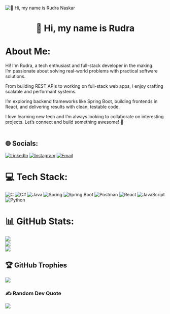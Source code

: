 ![👋 Hi, my name is Rudra Naskar](https://images-wixmp-ed30a86b8c4ca887773594c2.wixmp.com/f/c83c004e-1370-4756-88e5-4071de797088/dgdq8br-09cc7ad6-a021-47a5-b0e0-917b12b0f7a7.gif?token=eyJ0eXAiOiJKV1QiLCJhbGciOiJIUzI1NiJ9.eyJzdWIiOiJ1cm46YXBwOjdlMGQxODg5ODIyNjQzNzNhNWYwZDQxNWVhMGQyNmUwIiwiaXNzIjoidXJuOmFwcDo3ZTBkMTg4OTgyMjY0MzczYTVmMGQ0MTVlYTBkMjZlMCIsIm9iaiI6W1t7InBhdGgiOiJcL2ZcL2M4M2MwMDRlLTEzNzAtNDc1Ni04OGU1LTQwNzFkZTc5NzA4OFwvZGdkcThici0wOWNjN2FkNi1hMDIxLTQ3YTUtYjBlMC05MTdiMTJiMGY3YTcuZ2lmIn1dXSwiYXVkIjpbInVybjpzZXJ2aWNlOmZpbGUuZG93bmxvYWQiXX0.tqRMtE-b2QiI2nnefNxSDMJvZCcYqFmq2ccg_Xfzqb8)

<div id="toc">
  <ul align="center" style="list-style: none">
    <summary>
      <h1>
        👋 Hi, my name is Rudra
      </h1>
    </summary>
  </ul>
</div>

# About Me:
Hi! I'm Rudra, a tech enthusiast and full-stack developer in the making.<br>
I’m passionate about solving real-world problems with practical software solutions.<br>

From building REST APIs to working on full-stack web apps, I enjoy crafting scalable and performant systems.<br>

I’m exploring backend frameworks like Spring Boot, building frontends in React, and delivering results with clean, testable code.<br>

I love learning new tech and I’m always looking to collaborate on interesting projects. Let’s connect and build something awesome! 🚀<br><br>

## 🌐 Socials:
<!-- Add your social links here -->
[![LinkedIn](https://img.shields.io/badge/LinkedIn-%230077B5.svg?logo=linkedin&logoColor=white)]() 
[![Instagram](https://img.shields.io/badge/Instagram-%23E4405F.svg?logo=Instagram&logoColor=white)]() 
[![Email](https://img.shields.io/badge/Email-D14836?logo=gmail&logoColor=white)]()

# 💻 Tech Stack:
![C](https://img.shields.io/badge/C-%2300599C.svg?style=flat-square&logo=c&logoColor=white) 
![C#](https://img.shields.io/badge/C%23-%23239120.svg?style=flat-square&logo=c-sharp&logoColor=white)
![Java](https://img.shields.io/badge/Java-%23ED8B00.svg?style=flat-square&logo=openjdk&logoColor=white)
![Spring](https://img.shields.io/badge/Spring-%236DB33F.svg?style=flat-square&logo=spring&logoColor=white)
![Spring Boot](https://img.shields.io/badge/Spring%20Boot-%236DB33F.svg?style=flat-square&logo=spring-boot&logoColor=white)
![Postman](https://img.shields.io/badge/Postman-FF6C37?style=flat-square&logo=postman&logoColor=white)
![React](https://img.shields.io/badge/React-%2320232a.svg?style=flat-square&logo=react&logoColor=%2361DAFB)
![JavaScript](https://img.shields.io/badge/JavaScript-%23323330.svg?style=flat-square&logo=javascript&logoColor=%23F7DF1E)
![Python](https://img.shields.io/badge/Python-3670A0?style=flat-square&logo=python&logoColor=ffdd54)

# 📊 GitHub Stats:
![](https://github-readme-stats.vercel.app/api?username=your-github-username&theme=radical&hide_border=true&include_all_commits=false&count_private=false)<br/>
![](https://streak-stats.demolab.com?user=your-github-username&theme=radical&hide_border=true)<br/>
![](https://github-readme-stats.vercel.app/api/top-langs/?username=your-github-username&theme=radical&hide_border=true&include_all_commits=false&count_private=false&layout=compact)

## 🏆 GitHub Trophies
![](https://github-profile-trophy.vercel.app/?username=your-github-username&theme=nord&no-frame=true&no-bg=false&margin-w=4)

### ✍️ Random Dev Quote
![](https://quotes-github-readme.vercel.app/api?type=horizontal&theme=gruvbox)


<!-- Proudly customized from GPRM ( https://gprm.itsvg.in ) -->
